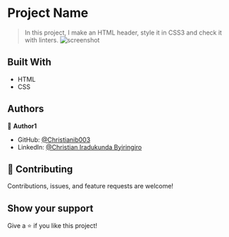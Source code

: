# Project Name

> In this project, I make an HTML header, style it in CSS3 and check it with linters.
![screenshot]()


## Built With

- HTML
- CSS

## Authors

👤 **Author1**

- GitHub: [@Christianib003](https://github.com/Christianib003)
- LinkedIn: [@Christian Iradukunda Byiringiro](https://www.linkedin.com/in/christian-iradukunda-byiringiro-657598226)

## 🤝 Contributing

Contributions, issues, and feature requests are welcome!

## Show your support

Give a ⭐️ if you like this project!
